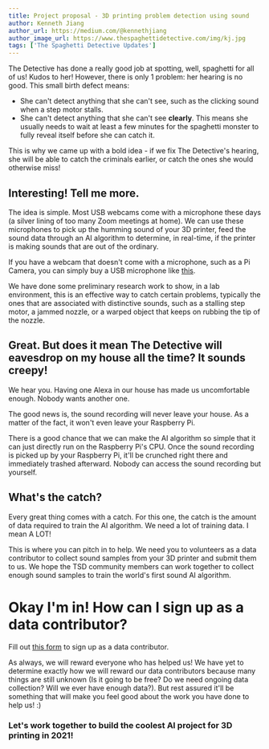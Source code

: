 ```yaml
---
title: Project proposal - 3D printing problem detection using sound
author: Kenneth Jiang
author_url: https://medium.com/@kennethjiang
author_image_url: https://www.thespaghettidetective.com/img/kj.jpg
tags: ['The Spaghetti Detective Updates']
---
```


The Detective has done a really good job at spotting, well, spaghetti for all of us! Kudos to her! However, there is only 1 problem: her hearing is no good. This small birth defect means:

- She can't detect anything that she can't see, such as the clicking sound when a step motor stalls.
- She can't detect anything that she can't see **clearly**. This means she usually needs to wait at least a few minutes for the spaghetti monster to fully reveal itself before she can catch it.

This is why we came up with a bold idea - if we fix The Detective's hearing, she will be able to catch the criminals earlier, or catch the ones she would otherwise miss!

<!--truncate-->

## Interesting! Tell me more.

The idea is simple. Most USB webcams come with a microphone these days (a silver lining of too many Zoom meetings at home). We can use these microphones to pick up the humming sound of your 3D printer, feed the sound data through an AI algorithm to determine, in real-time, if the printer is making sounds that are out of the ordinary.

If you have a webcam that doesn't come with a microphone, such as a Pi Camera, you can simply buy a USB microphone like [this](https://www.adafruit.com/product/3367?gclid=Cj0KCQjw9O6HBhCrARIsADx5qCRPxpILekRsMEV59vGaf7JBFdksWub_3DkgrB2tM5gQfl5Nr_ZbK-saArjYEALw_wcB).

We have done some preliminary research work to show, in a lab environment, this is an effective way to catch certain problems, typically the ones that are associated with distinctive sounds, such as a stalling step motor, a jammed nozzle, or a warped object that keeps on rubbing the tip of the nozzle.

## Great. But does it mean The Detective will eavesdrop on my house all the time? It sounds creepy!

We hear you. Having one Alexa in our house has made us uncomfortable enough. Nobody wants another one.

The good news is, the sound recording will never leave your house. As a matter of the fact, it won't even leave your Raspberry Pi.

There is a good chance that we can make the AI algorithm so simple that it can just directly run on the Raspberry Pi's CPU. Once the sound recording is picked up by your Raspberry Pi, it'll be crunched right there and immediately trashed afterward. Nobody can access the sound recording but yourself.

## What's the catch?

Every great thing comes with a catch. For this one, the catch is the amount of data required to train the AI algorithm. We need a lot of training data. I mean A LOT!

This is where you can pitch in to help. We need you to volunteers as a data contributor to collect sound samples from your 3D printer and submit them to us. We hope the TSD community members can work together to collect enough sound samples to train the world's first sound AI algorithm.

# Okay I'm in! How can I sign up as a data contributor?


Fill out [this form](https://docs.google.com/forms/d/e/1FAIpQLSfRmqLxlQseHDCkKqTkOYQF3Ara22I5LVlNrOhd8vS-XpecOA/viewform?usp=sf_link) to sign up as a data contributor.

As always, we will reward everyone who has helped us! We have yet to determine exactly how we will reward our data contributors because many things are still unknown (Is it going to be free? Do we need ongoing data collection? Will we ever have enough data?). But rest assured it'll be something that will make you feel good about the work you have done to help us! :)

### Let's work together to build the coolest AI project for 3D printing in 2021!